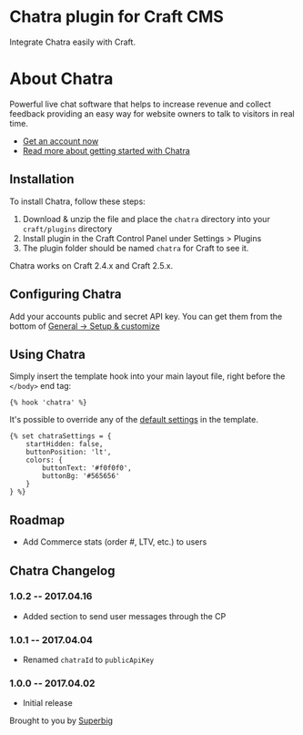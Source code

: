 # Chatra plugin for Craft CMS

Integrate Chatra easily with Craft.

# About Chatra
Powerful live chat software that helps to increase revenue and collect feedback providing an easy way for website owners to talk to visitors in real time.

- [Get an account now](https://app.chatra.io/?enroll=&partnerId=eM2oGJzP3nzFXc4ua)
- [Read more about getting started with Chatra](https://chatra.io/help/?enroll=&partnerId=eM2oGJzP3nzFXc4ua)

## Installation

To install Chatra, follow these steps:

1. Download & unzip the file and place the `chatra` directory into your `craft/plugins` directory
2. Install plugin in the Craft Control Panel under Settings > Plugins
3. The plugin folder should be named `chatra` for Craft to see it.

Chatra works on Craft 2.4.x and Craft 2.5.x.

## Configuring Chatra

Add your accounts public and secret API key. You can get them from the bottom of [General -> Setup & customize](https://app.chatra.io/settings/general?enroll=&partnerId=eM2oGJzP3nzFXc4ua)

## Using Chatra

Simply insert the template hook into your main layout file, right before the `</body>` end tag:

  ```twig
  {% hook 'chatra' %}
  ```
It's possible to override any of the [default settings](https://app.chatra.io/settings/general?enroll=&partnerId=eM2oGJzP3nzFXc4ua) in the template.

```twig
{% set chatraSettings = {
    startHidden: false,
    buttonPosition: 'lt',
    colors: {
        buttonText: '#f0f0f0',
        buttonBg: '#565656'
    }
} %}
```

## Roadmap

- Add Commerce stats (order #, LTV, etc.) to users

## Chatra Changelog

### 1.0.2 -- 2017.04.16

* Added section to send user messages through the CP

### 1.0.1 -- 2017.04.04

* Renamed `chatraId` to `publicApiKey`

### 1.0.0 -- 2017.04.02

* Initial release

Brought to you by [Superbig](https://superbig.co)
